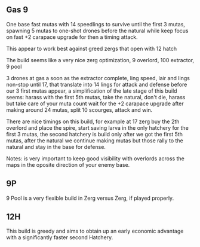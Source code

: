 ## Gas 9
One base fast mutas with 14 speedlings to survive until the first 3 mutas, spawning 5 mutas to one-shot drones before the natural while keep focus on fast +2 carapace upgrade for then a timing attack.

This appear to work best against greed zergs that open with 12 hatch

The build seems like a very nice zerg optimization, 9 overlord, 100 extractor, 9 pool

3 drones at gas a soon as the extractor complete, ling speed, lair and lings non-stop until 17, that translate into 14 lings for attack and defense before our 3 first mutas appear, a simplification of the late stage of this build seems: harass with the first 5th mutas, take the natural, don't die, harass but take care of your muta count wait for the +2 carapace upgrade after making around 24 mutas, split 10 scourges, attack and win.

There are nice timings on this build, for example at 17 zerg buy the 2th overlord and place the spire, start saving larva in the only hatchery for the first 3 mutas, the second hatchery is build only after we got the first 5th mutas, after the natural we continue making mutas but those rally to the natural and stay in the base for defense.

Notes: is very important to keep good visibility with overlords across the maps in the oposite direction of your enemy base.

## 9P
9 Pool is a very flexible build in Zerg versus Zerg, if played properly.

## 12H
This build is greedy and aims to obtain up an early economic advantage with a significantly faster second Hatchery.
